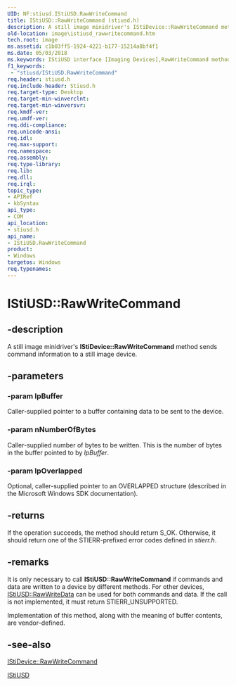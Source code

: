```yaml
---
UID: NF:stiusd.IStiUSD.RawWriteCommand
title: IStiUSD::RawWriteCommand (stiusd.h)
description: A still image minidriver's IStiDevice::RawWriteCommand method sends command information to a still image device.
old-location: image\istiusd_rawwritecommand.htm
tech.root: image
ms.assetid: c1b03ff5-1924-4221-b177-15214a8bf4f1
ms.date: 05/03/2018
ms.keywords: IStiUSD interface [Imaging Devices],RawWriteCommand method, IStiUSD.RawWriteCommand, IStiUSD::RawWriteCommand, RawWriteCommand, RawWriteCommand method [Imaging Devices], RawWriteCommand method [Imaging Devices],IStiUSD interface, image.istiusd_rawwritecommand, stifnc_508a67c1-4f4f-4324-bbb4-fc095fa023c4.xml, stiusd/IStiUSD::RawWriteCommand
f1_keywords:
 - "stiusd/IStiUSD.RawWriteCommand"
req.header: stiusd.h
req.include-header: Stiusd.h
req.target-type: Desktop
req.target-min-winverclnt: 
req.target-min-winversvr: 
req.kmdf-ver: 
req.umdf-ver: 
req.ddi-compliance: 
req.unicode-ansi: 
req.idl: 
req.max-support: 
req.namespace: 
req.assembly: 
req.type-library: 
req.lib: 
req.dll: 
req.irql: 
topic_type:
- APIRef
- kbSyntax
api_type:
- COM
api_location:
- stiusd.h
api_name:
- IStiUSD.RawWriteCommand
product:
- Windows
targetos: Windows
req.typenames: 
---
```


# IStiUSD::RawWriteCommand


## -description


A still image minidriver's <b>IStiDevice::RawWriteCommand</b> method sends command information to a still image device.


## -parameters




### -param lpBuffer

Caller-supplied pointer to a buffer containing data to be sent to the device.


### -param nNumberOfBytes

Caller-supplied number of bytes to be written. This is the number of bytes in the buffer pointed to by <i>lpBuffer</i>.


### -param lpOverlapped

Optional, caller-supplied pointer to an OVERLAPPED structure (described in the Microsoft Windows SDK documentation).


## -returns



If the operation succeeds, the method should return S_OK. Otherwise, it should return one of the STIERR-prefixed error codes defined in <i>stierr.h</i>.




## -remarks



It is only necessary to call <b>IStiUSD::RawWriteCommand</b> if commands and data are written to a device by different methods. For other devices, <a href="https://docs.microsoft.com/windows-hardware/drivers/ddi/stiusd/nf-stiusd-istiusd-rawwritedata">IStiUSD::RawWriteData</a> can be used for both commands and data. If the call is not implemented, it must return STIERR_UNSUPPORTED.

Implementation of this method, along with the meaning of buffer contents, are vendor-defined.




## -see-also




<a href="https://docs.microsoft.com/windows-hardware/drivers/ddi/sti/nf-sti-istidevice-rawwritecommand">IStiDevice::RawWriteCommand</a>



<a href="https://docs.microsoft.com/windows-hardware/drivers/ddi/_image/index">IStiUSD</a>
 

 


